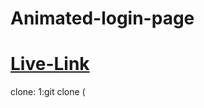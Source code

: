 # Animated-login-page
<h1><a href="https://animated-monkey-login.netlify.app/">Live-Link</a></h1>
clone:
1:git clone (